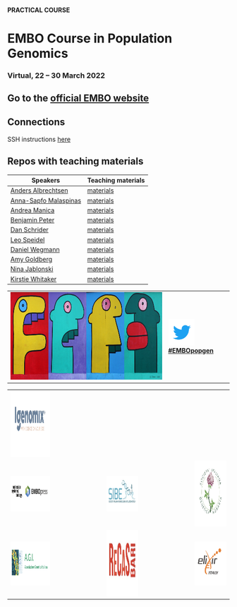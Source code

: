 #### PRACTICAL COURSE

# EMBO Course in Population Genomics
### Virtual, 22 – 30 March 2022

## Go to the [official EMBO website](https://embo-popgen.centercongressi.com/faculty.php)

## Connections
SSH instructions [here](SSHinstruction.md)

## Repos with teaching materials
| Speakers | Teaching materials |
|--------------------|-----------------|
|[Anders Albrechtsen](http://www.popgen.dk/groupWiki/index.php/Anders_Albrechtsen)| [materials](Anders_Albrechtsen) |
|[Anna-Sapfo Malaspinas](https://www.sib.swiss/anna-sapfo-malaspinas-group)| [materials](Anna-Sapfo_Malaspinas) |
|[Andrea Manica](https://www.zoo.cam.ac.uk/directory/andrea-manica)| [materials](Andrea_Manica) |
|[Benjamin Peter](https://www.eva.mpg.de/genetics/staff/benjamin-peter.html)| [materials](Benjamin_Peter) |
|[Dan Schrider](https://www.schriderlab.org)| [materials](Dan_Schrider) |
|[Leo Speidel](https://leospeidel.com)| [materials](Leo_Speidel) |
|[Daniel Wegmann](https://www.unifr.ch/bio/en/research/conservation-biology/wegmann-group.html)| [materials](Daniel_Wegmann) |
|[Amy Goldberg](https://www.goldberglab.org)| [materials](Amy_Goldberg) |
|[Nina Jablonski](https://sites.psu.edu/ninajablonski/)| [materials](Nina_Jablonski) |
|[Kirstie Whitaker](https://www.turing.ac.uk/people/researchers/kirstie-whitaker)| [materials](Kirstie_Whitaker) |
<table style="width:100%">
   <tr>
     <td><img src="./img/popgenlogo.png" alt="yay" height="200" width="700"></td> <td><a href="https://twitter.com/hashtag/EMBOpopgen?src=hashtag_click"><img src="./img/tw.png" alt="yay" height="60" width="60"><b>#EMBOpopgen</b></td>    
     <tr/>
</table>


<table width="700">
   <tr>
   <td><a href="https://www.igenomix.it/"><img src="./img/logos/IGENOMIX.png" alt="cnr" height="150" width="700"></a></td>
   </tr>
   <td><img src="./img/logos/embo_press.png" alt="yay" height="80" width="1000"></a></td>
   <td width="100"></td>
   <td><a href="https://www.sibe-iseb.it"><img src="./img/logos/sibe.png" alt="yay" height="80" width="800"></a></td>
   <td width="100"></td>
   <td align="center"><a href="http://www.geneticagraria.it/"><img src="./img/logos/SIGA.png" alt="cnr" height="150" width="800"></a></td>
      </tr>
      <tr>
      <td><a href="https://www.associazionegeneticaitaliana.it/"><img src="./img/logos/AGI.png" height="100" width="500"></a></td>
      <td width="100"></td>
      <td align="right"><a href="https://www.recas-bari.it/index.php/en/"><img src="./img/logos/RECAS.png" alt="yay" height="150" width="500"></a></td>
      <td width="100"></td>
      <td align="center"><a href="https://elixir-europe.org/about-us/who-we-are/nodes/italy"><img src="./img/logos/ELIXIR.png" alt="yay" height="100" width="150"></a></td>
   </tr>
   <tr>
</table>
